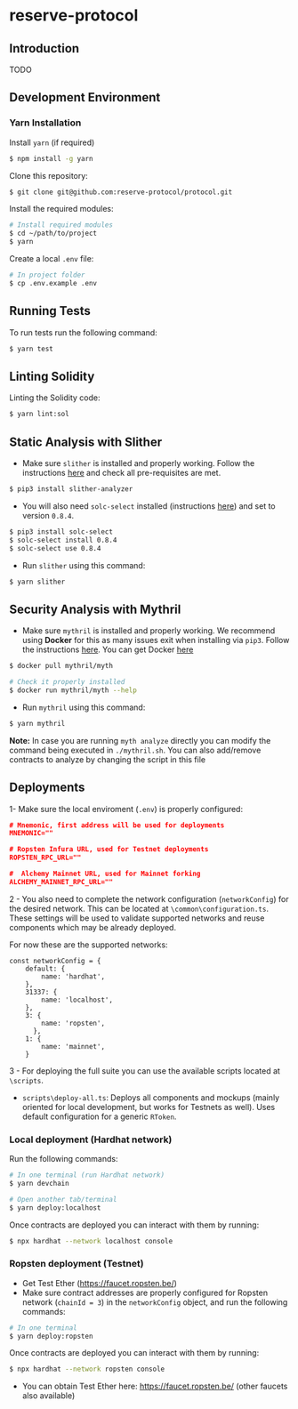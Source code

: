 # reserve-protocol

## Introduction

TODO

## Development Environment

### Yarn Installation

Install `yarn` (if required)

```bash
$ npm install -g yarn
```

Clone this repository:

```bash
$ git clone git@github.com:reserve-protocol/protocol.git
```

Install the required modules:

```bash
# Install required modules
$ cd ~/path/to/project
$ yarn
```

Create a local `.env` file:

```bash
# In project folder
$ cp .env.example .env
```

## Running Tests

To run tests run the following command:

```bash
$ yarn test
```

## Linting Solidity
Linting the Solidity code:

```bash
$ yarn lint:sol
```

## Static Analysis with Slither

* Make sure `slither` is installed and properly working. Follow the instructions [here](https://github.com/crytic/slither#how-to-install) and check all pre-requisites are met. 

```bash
$ pip3 install slither-analyzer
```
* You will also need `solc-select` installed (instructions [here](https://github.com/crytic/solc-select)) and set to version `0.8.4`.

```bash
$ pip3 install solc-select
$ solc-select install 0.8.4
$ solc-select use 0.8.4
```

* Run `slither` using this command:

```bash
$ yarn slither
```

## Security Analysis with Mythril

* Make sure `mythril` is installed and properly working.  We recommend using **Docker** for this as many issues exit when installing via `pip3`. Follow the instructions [here](https://mythril-classic.readthedocs.io/en/master/installation.html). You can get Docker [here](https://docs.docker.com/get-docker/)


```bash
$ docker pull mythril/myth
```

```bash
# Check it properly installed
$ docker run mythril/myth --help
```

* Run `mythril` using this command:

```bash
$ yarn mythril
```

**Note:** In case you are running `myth analyze` directly you can modify the command being executed in `./mythril.sh`. You can also add/remove contracts to analyze by changing the script in this file

## Deployments

1- Make sure the local enviroment (`.env`) is properly configured:

```json
# Mnemonic, first address will be used for deployments
MNEMONIC=""

# Ropsten Infura URL, used for Testnet deployments
ROPSTEN_RPC_URL=""

#  Alchemy Mainnet URL, used for Mainnet forking
ALCHEMY_MAINNET_RPC_URL=""
```

2 - You also need to complete the network configuration (`networkConfig`) for the desired network. This can be located at `\common\configuration.ts`. These settings will be used to validate supported networks and reuse components which may be already deployed.

For now these are the supported networks:

```
const networkConfig = {
    default: {
        name: 'hardhat',
    },
    31337: {
        name: 'localhost',
    },
    3: {
        name: 'ropsten',
      },
    1: {
        name: 'mainnet',
    }
```

3 - For deploying the full suite you can use the available scripts located at `\scripts`.

-   `scripts\deploy-all.ts`: Deploys all components and mockups (mainly oriented for local development, but works for Testnets as well). Uses default configuration for a generic `RToken`.

### Local deployment (Hardhat network)

Run the following commands:

```bash
# In one terminal (run Hardhat network)
$ yarn devchain

# Open another tab/terminal
$ yarn deploy:localhost
```

Once contracts are deployed you can interact with them by running:

```bash
$ npx hardhat --network localhost console
```

### Ropsten deployment (Testnet)

-   Get Test Ether (https://faucet.ropsten.be/)
-   Make sure contract addresses are properly configured for Ropsten network (`chainId = 3`) in the `networkConfig` object, and run the following commands:

```bash
# In one terminal
$ yarn deploy:ropsten
```

Once contracts are deployed you can interact with them by running:

```bash
$ npx hardhat --network ropsten console
```

-   You can obtain Test Ether here: https://faucet.ropsten.be/ (other faucets also available)
